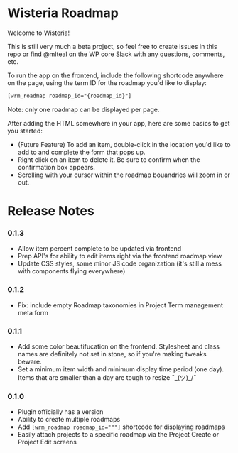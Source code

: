# Wisteria Roadmap

Welcome to Wisteria!

This is still very much a beta project, so feel free to 
create issues in this repo or find @mlteal on the WP core 
Slack with any questions, comments, etc. 

To run the app on the frontend, include the 
following shortcode anywhere on the page, using the 
term ID for the roadmap you'd like to display: 

```html
[wrm_roadmap roadmap_id="{roadmap_id}"]
```

Note: only one roadmap can be displayed per page.

After adding the HTML somewhere in your app, here are some 
basics to get you started: 

- (Future Feature) To add an item, double-click in the 
  location you'd like to add to and complete the form that 
  pops up.
- Right click on an item to delete it. Be sure to confirm 
  when the confirmation box appears.
- Scrolling with your cursor within the roadmap bouandries 
  will zoom in or out.

# Release Notes

### 0.1.3

- Allow item percent complete to be updated via frontend
- Prep API's for ability to edit items right via the frontend roadmap view
- Update CSS styles, some minor JS code organization (it's still a mess with components flying everywhere)

### 0.1.2

- Fix: include empty Roadmap taxonomies in Project Term management meta form

### 0.1.1

- Add some color beautifucation on the frontend. Stylesheet 
  and class names are definitely not set in stone, so if you're 
  making tweaks beware.
- Set a minimum item width and minimum display time period (one day). 
  Items that are smaller than a day are tough to resize ¯\_(ツ)_/¯

### 0.1.0

- Plugin officially has a version
- Ability to create multiple roadmaps
- Add `[wrm_roadmap roadmap_id="""]` shortcode for displaying roadmaps
- Easily attach projects to a specific roadmap via the Project Create or Project Edit screens
